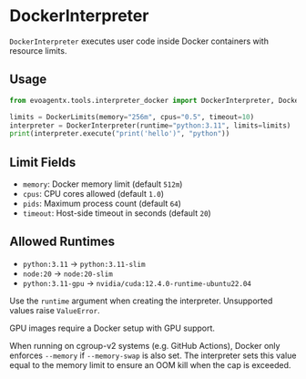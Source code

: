 # DockerInterpreter

`DockerInterpreter` executes user code inside Docker containers with resource limits.

## Usage
```python
from evoagentx.tools.interpreter_docker import DockerInterpreter, DockerLimits

limits = DockerLimits(memory="256m", cpus="0.5", timeout=10)
interpreter = DockerInterpreter(runtime="python:3.11", limits=limits)
print(interpreter.execute("print('hello')", "python"))
```

## Limit Fields
- `memory`: Docker memory limit (default `512m`)
- `cpus`: CPU cores allowed (default `1.0`)
- `pids`: Maximum process count (default `64`)
- `timeout`: Host-side timeout in seconds (default `20`)

## Allowed Runtimes
- `python:3.11` → `python:3.11-slim`
- `node:20` → `node:20-slim`
- `python:3.11-gpu` → `nvidia/cuda:12.4.0-runtime-ubuntu22.04`

Use the `runtime` argument when creating the interpreter. Unsupported values raise `ValueError`.

GPU images require a Docker setup with GPU support.

When running on cgroup-v2 systems (e.g. GitHub Actions), Docker only enforces
`--memory` if `--memory-swap` is also set. The interpreter sets this value equal
to the memory limit to ensure an OOM kill when the cap is exceeded.


